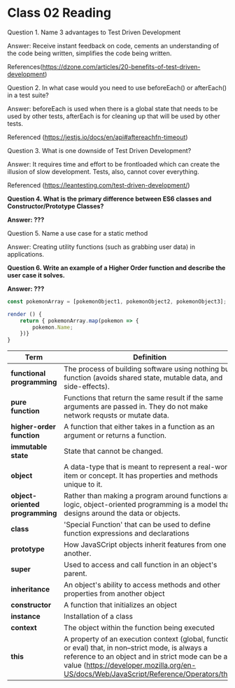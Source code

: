 # Class 02 Reading

Question 1. Name 3 advantages to Test Driven Development

Answer: Receive instant feedback on code, cements an understanding of the code being written, simplifies the code being written.

References(https://dzone.com/articles/20-benefits-of-test-driven-development)

Question 2. In what case would you need to use beforeEach() or afterEach() in a test suite?

Answer: beforeEach is used when there is a global state that needs to be used by other tests, afterEach is for cleaning up that will be used by other tests.

Referenced (https://jestjs.io/docs/en/api#aftereachfn-timeout)

Question 3. What is one downside of Test Driven Development?

Answer: It requires time and effort to be frontloaded which can create the illusion of slow development. Tests, also, cannot cover everything.

Referenced (https://leantesting.com/test-driven-development/)

**Question 4. What is the primary difference between ES6 classes and Constructor/Prototype Classes?**

**Answer: ???**

Question 5. Name a use case for a static method

Answer: Creating utility functions (such as grabbing user data) in applications.


**Question 6. Write an example of a Higher Order function and describe the user case it solves.**

**Answer: ???** 
```js
const pokemonArray = [pokemonObject1, pokemonObject2, pokemonObject3];

render () {
    return { pokemonArray.map(pokemon => {
        pokemon.Name;
    })}
}

```

| Term   | Definition  |
|---|---|
| **functional programming**  | The process of building software using nothing but function (avoids shared state, mutable data, and side-effects).  |
| **pure function**  | Functions that return the same result if the same arguments are passed in. They do not make network requsts or mutate data. |
| **higher-order function**  | A function that either takes in a function as an argument or returns a function. |
| **immutable state** |  State that cannot be changed.  |
| **object**  | A data-type that is meant to represent a real-world item or concept. It has properties and methods unique to it.  |
| **object-oriented programming**  | Rather than making a program around functions and logic, object-oriented programming is a model that designs around the data or objects.  |
| **class**  | 'Special Function' that can be used to define function expressions and declarations |
| **prototype**  | How JavaSCript objects inherit features from one another.  |
| **super**  | Used to access and call function in an object's parent. |
| **inheritance**  | An object's ability to access methods and other properties from another object |
| **constructor**  | A function that initializes an object |
| **instance**  | Installation of a class |
| **context**  | The object within the function being executed |
| **this**  | A property of an execution context (global, function or eval) that, in non–strict mode, is always a reference to an object and in strict mode can be any value (https://developer.mozilla.org/en-US/docs/Web/JavaScript/Reference/Operators/this) |